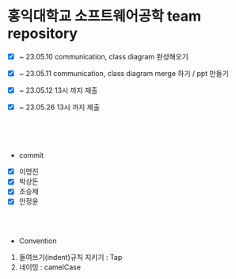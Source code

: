 
 # 홍익대학교 소프트웨어공학 team repository
 
 - [x] ~ 23.05.10 communication, class diagram 완성해오기   
 - [x] ~ 23.05.11 communication, class diagram merge 하기 / ppt 만들기
 - [x] ~ 23.05.12 13시 까지 제출
 - [x] ~ 23.05.26 13시 까지 제출
 
 
 
 <br><br><br>
 
 - commit

- [x] 이명진
- [x] 박상돈
- [x] 조승제
- [x] 안정윤

 <br><br>

- Convention

1. 들여쓰기(indent)규칙 지키기 : Tap
2. 네이밍 : camelCase
